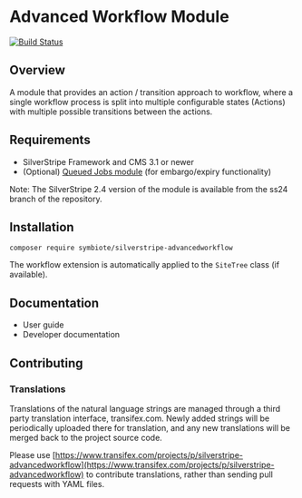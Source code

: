 # Advanced Workflow Module

[![Build Status](https://travis-ci.org/symbiote/silverstripe-advancedworkflow.svg?branch=master)](https://travis-ci.org/symbiote/silverstripe-advancedworkflow)

## Overview

A module that provides an action / transition approach to workflow, where a
single workflow process is split into multiple configurable states (Actions)
with multiple possible transitions between the actions.

## Requirements

 * SilverStripe Framework and CMS 3.1 or newer
 * (Optional) [Queued Jobs module](https://github.com/nyeholt/silverstripe-queuedjobs) (for embargo/expiry functionality)
 
 Note: The SilverStripe 2.4 version of the module is available from the ss24
 branch of the repository.

## Installation

```
composer require symbiote/silverstripe-advancedworkflow
```

The workflow extension is automatically applied to the `SiteTree` class (if available). 

## Documentation
 - User guide
 - Developer documentation

## Contributing

### Translations

Translations of the natural language strings are managed through a third party translation interface, transifex.com. Newly added strings will be periodically uploaded there for translation, and any new translations will be merged back to the project source code.

Please use [https://www.transifex.com/projects/p/silverstripe-advancedworkflow](https://www.transifex.com/projects/p/silverstripe-advancedworkflow) to contribute translations, rather than sending pull requests with YAML files.
